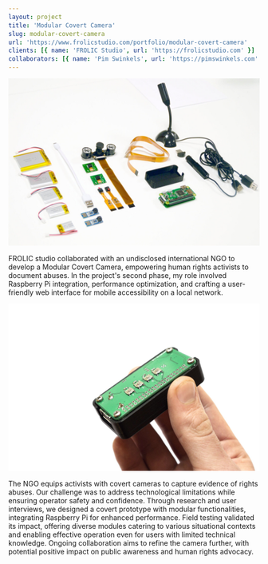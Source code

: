 ```yaml
---
layout: project
title: 'Modular Covert Camera'
slug: modular-covert-camera
url: 'https://www.frolicstudio.com/portfolio/modular-covert-camera'
clients: [{ name: 'FROLIC Studio', url: 'https://frolicstudio.com' }]
collaborators: [{ name: 'Pim Swinkels', url: 'https://pimswinkels.com' }]
---
```


![Modular Covert Camera Kit](./modular-covert-camera.jpg)

FROLIC studio collaborated with an undisclosed international NGO to develop a Modular Covert Camera, empowering human rights activists to document abuses. In the project's second phase, my role involved Raspberry Pi integration, performance optimization, and crafting a user-friendly web interface for mobile accessibility on a local network.

![Modular Covert Camera](./modular-covert-camera-2.jpg)

The NGO equips activists with covert cameras to capture evidence of rights abuses. Our challenge was to address technological limitations while ensuring operator safety and confidence. Through research and user interviews, we designed a covert prototype with modular functionalities, integrating Raspberry Pi for enhanced performance. Field testing validated its impact, offering diverse modules catering to various situational contexts and enabling effective operation even for users with limited technical knowledge. Ongoing collaboration aims to refine the camera further, with potential positive impact on public awareness and human rights advocacy.
